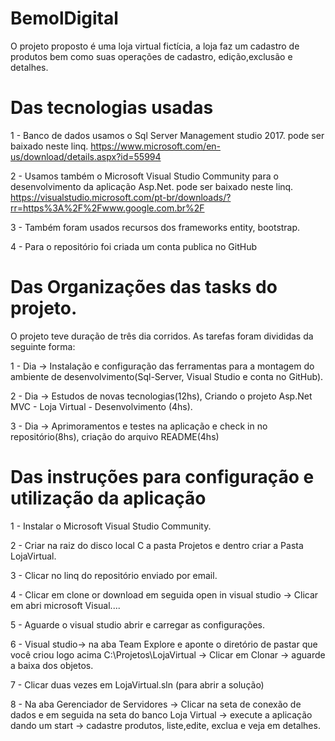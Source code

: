 # BemolDigital

O projeto proposto é uma loja virtual fictícia, a loja faz um cadastro de produtos bem como suas operações de cadastro, edição,exclusão e detalhes.

# Das tecnologias usadas
1 - Banco de dados usamos o Sql Server Management studio 2017.
pode ser baixado neste linq. https://www.microsoft.com/en-us/download/details.aspx?id=55994

2 - Usamos também o Microsoft Visual Studio Community para o desenvolvimento da aplicação Asp.Net.
pode ser baixado neste linq. https://visualstudio.microsoft.com/pt-br/downloads/?rr=https%3A%2F%2Fwww.google.com.br%2F

3 - Também foram usados recursos dos frameworks entity, bootstrap.

4 - Para o repositório foi criada um conta publica no GitHub

# Das Organizações das tasks do projeto.
O projeto teve duração de três dia corridos.
As tarefas foram divididas da seguinte forma:

1 - Dia -> Instalação e configuração das ferramentas para a montagem do ambiente de desenvolvimento(Sql-Server, Visual Studio e conta no GitHub).

2 - Dia -> Estudos de novas tecnologias(12hs), Criando o projeto Asp.Net MVC - Loja Virtual - Desenvolvimento (4hs).

3 - Dia -> Aprimoramentos e testes na aplicação e check in no repositório(8hs), criação do arquivo README(4hs)

# Das instruções para configuração e utilização da aplicação

1 - Instalar o Microsoft Visual Studio Community.

2 - Criar na raiz do disco local C a pasta Projetos e dentro criar a Pasta LojaVirtual.

3 - Clicar no linq do repositório enviado por email.

4 - Clicar em clone or download em seguida open in visual studio -> Clicar em abri microsoft Visual.... 

5 - Aguarde o visual studio abrir e carregar as configurações.

6 - Visual studio-> na aba Team Explore e aponte o diretório de pastar que você criou logo acima C:\Projetos\LojaVirtual -> Clicar em Clonar -> aguarde a baixa dos objetos.

7 - Clicar duas vezes em LojaVirtual.sln (para abrir a solução)

8 - Na aba Gerenciador de Servidores -> Clicar na seta de conexão de dados e em seguida na seta do banco Loja Virtual -> execute a aplicação dando um start -> cadastre produtos, liste,edite, exclua e veja em detalhes. 




